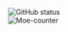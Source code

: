 ![GitHub status](https://github-readme-stats.vercel.app/api?username=moegirlwangge&show_icons=true&hide_border=true&theme=radical)
<br>
![Moe-counter](https://count.getloli.com/get/@moegirlwangge?theme=rule34)
